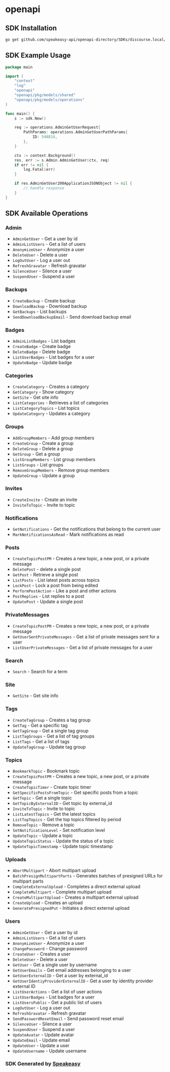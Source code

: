 # openapi

<!-- Start SDK Installation -->
## SDK Installation

```bash
go get github.com/speakeasy-api/openapi-directory/SDKs/discourse.local/latest/go
```
<!-- End SDK Installation -->

## SDK Example Usage
<!-- Start SDK Example Usage -->
```go
package main

import (
    "context"
    "log"
    "openapi"
    "openapi/pkg/models/shared"
    "openapi/pkg/models/operations"
)

func main() {
    s := sdk.New()

    req := operations.AdminGetUserRequest{
        PathParams: operations.AdminGetUserPathParams{
            ID: 548814,
        },
    }

    ctx := context.Background()
    res, err := s.Admin.AdminGetUser(ctx, req)
    if err != nil {
        log.Fatal(err)
    }

    if res.AdminGetUser200ApplicationJSONObject != nil {
        // handle response
    }
}
```
<!-- End SDK Example Usage -->

<!-- Start SDK Available Operations -->
## SDK Available Operations


### Admin

* `AdminGetUser` - Get a user by id
* `AdminListUsers` - Get a list of users
* `AnonymizeUser` - Anonymize a user
* `DeleteUser` - Delete a user
* `LogOutUser` - Log a user out
* `RefreshGravatar` - Refresh gravatar
* `SilenceUser` - Silence a user
* `SuspendUser` - Suspend a user

### Backups

* `CreateBackup` - Create backup
* `DownloadBackup` - Download backup
* `GetBackups` - List backups
* `SendDownloadBackupEmail` - Send download backup email

### Badges

* `AdminListBadges` - List badges
* `CreateBadge` - Create badge
* `DeleteBadge` - Delete badge
* `ListUserBadges` - List badges for a user
* `UpdateBadge` - Update badge

### Categories

* `CreateCategory` - Creates a category
* `GetCategory` - Show category
* `GetSite` - Get site info
* `ListCategories` - Retrieves a list of categories
* `ListCategoryTopics` - List topics
* `UpdateCategory` - Updates a category

### Groups

* `AddGroupMembers` - Add group members
* `CreateGroup` - Create a group
* `DeleteGroup` - Delete a group
* `GetGroup` - Get a group
* `ListGroupMembers` - List group members
* `ListGroups` - List groups
* `RemoveGroupMembers` - Remove group members
* `UpdateGroup` - Update a group

### Invites

* `CreateInvite` - Create an invite
* `InviteToTopic` - Invite to topic

### Notifications

* `GetNotifications` - Get the notifications that belong to the current user
* `MarkNotificationsAsRead` - Mark notifications as read

### Posts

* `CreateTopicPostPM` - Creates a new topic, a new post, or a private message
* `DeletePost` - delete a single post
* `GetPost` - Retrieve a single post
* `ListPosts` - List latest posts across topics
* `LockPost` - Lock a post from being edited
* `PerformPostAction` - Like a post and other actions
* `PostReplies` - List replies to a post
* `UpdatePost` - Update a single post

### PrivateMessages

* `CreateTopicPostPM` - Creates a new topic, a new post, or a private message
* `GetUserSentPrivateMessages` - Get a list of private messages sent for a user
* `ListUserPrivateMessages` - Get a list of private messages for a user

### Search

* `Search` - Search for a term

### Site

* `GetSite` - Get site info

### Tags

* `CreateTagGroup` - Creates a tag group
* `GetTag` - Get a specific tag
* `GetTagGroup` - Get a single tag group
* `ListTagGroups` - Get a list of tag groups
* `ListTags` - Get a list of tags
* `UpdateTagGroup` - Update tag group

### Topics

* `BookmarkTopic` - Bookmark topic
* `CreateTopicPostPM` - Creates a new topic, a new post, or a private message
* `CreateTopicTimer` - Create topic timer
* `GetSpecificPostsFromTopic` - Get specific posts from a topic
* `GetTopic` - Get a single topic
* `GetTopicByExternalID` - Get topic by external_id
* `InviteToTopic` - Invite to topic
* `ListLatestTopics` - Get the latest topics
* `ListTopTopics` - Get the top topics filtered by period
* `RemoveTopic` - Remove a topic
* `SetNotificationLevel` - Set notification level
* `UpdateTopic` - Update a topic
* `UpdateTopicStatus` - Update the status of a topic
* `UpdateTopicTimestamp` - Update topic timestamp

### Uploads

* `AbortMultipart` - Abort multipart upload
* `BatchPresignMultipartParts` - Generates batches of presigned URLs for multipart parts
* `CompleteExternalUpload` - Completes a direct external upload
* `CompleteMultipart` - Complete multipart upload
* `CreateMultipartUpload` - Creates a multipart external upload
* `CreateUpload` - Creates an upload
* `GeneratePresignedPut` - Initiates a direct external upload

### Users

* `AdminGetUser` - Get a user by id
* `AdminListUsers` - Get a list of users
* `AnonymizeUser` - Anonymize a user
* `ChangePassword` - Change password
* `CreateUser` - Creates a user
* `DeleteUser` - Delete a user
* `GetUser` - Get a single user by username
* `GetUserEmails` - Get email addresses belonging to a user
* `GetUserExternalID` - Get a user by external_id
* `GetUserIdentiyProviderExternalID` - Get a user by identity provider external ID
* `ListUserActions` - Get a list of user actions
* `ListUserBadges` - List badges for a user
* `ListUsersPublic` - Get a public list of users
* `LogOutUser` - Log a user out
* `RefreshGravatar` - Refresh gravatar
* `SendPasswordResetEmail` - Send password reset email
* `SilenceUser` - Silence a user
* `SuspendUser` - Suspend a user
* `UpdateAvatar` - Update avatar
* `UpdateEmail` - Update email
* `UpdateUser` - Update a user
* `UpdateUsername` - Update username
<!-- End SDK Available Operations -->

### SDK Generated by [Speakeasy](https://docs.speakeasyapi.dev/docs/using-speakeasy/client-sdks)
